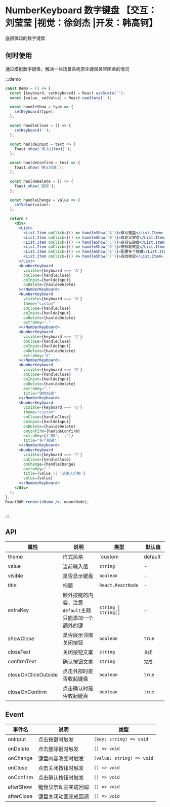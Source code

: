 # NumberKeyboard 数字键盘 【交互：刘莹莹 |视觉：徐剑杰 |开发：韩高钶】

底部弹起的数字键盘

## 何时使用

通过模拟数字键盘，解决一些场景系统原生键盘兼容困难的情况

:::demo

```jsx
const Demo = () => {
  const [keyboard, setKeyboard] = React.useState('');
  const [value, setValue] = React.useState('');

  const handleShow = type => {
    setKeyboard(type);
  };

  const handleClose = () => {
    setKeyboard('');
  };

  const hanldeInput = text => {
    Toast.show(`点击${text}`);
  };

  const hanldeConfirm = text => {
    Toast.show(`确认完成`);
  };

  const hanldeDelete = () => {
    Toast.show(`删除`);
  };

  const handleChange = value => {
    setValue(value);
  };

  return (
    <div>
      <List>
        <List.Item onClick={() => handleShow('A')}>默认键盘</List.Item>
        <List.Item onClick={() => handleShow('B')}>自定义键盘</List.Item>
        <List.Item onClick={() => handleShow('C')}>身份证键盘</List.Item>
        <List.Item onClick={() => handleShow('D')}>带标题键盘</List.Item>
        <List.Item onClick={() => handleShow('E')}>配置多个按键</List.Item>
        <List.Item onClick={() => handleShow('F')}>双向绑定</List.Item>
      </List>
      <NumberKeyboard
        visible={keyboard === 'A'}
        onClose={handleClose}
        onInput={hanldeInput}
        onDelete={hanldeDelete}
      ></NumberKeyboard>
      <NumberKeyboard
        visible={keyboard === 'B'}
        theme="custom"
        onClose={handleClose}
        onInput={hanldeInput}
        onDelete={hanldeDelete}
        extraKey="."
      ></NumberKeyboard>
      <NumberKeyboard
        visible={keyboard === 'C'}
        onClose={handleClose}
        onInput={hanldeInput}
        onDelete={hanldeDelete}
        extraKey="X"
      ></NumberKeyboard>
      <NumberKeyboard
        visible={keyboard === 'D'}
        onClose={handleClose}
        onInput={hanldeInput}
        onDelete={hanldeDelete}
        extraKey="."
        title="键盘标题"
      ></NumberKeyboard>
      <NumberKeyboard
        visible={keyboard === 'E'}
        theme="custom"
        onClose={handleClose}
        onInput={hanldeInput}
        onDelete={hanldeDelete}
        onConfirm={hanldeConfirm}
        extraKey={['00', '.']}
        title="多个按键"
      ></NumberKeyboard>
      <NumberKeyboard
        visible={keyboard === 'F'}
        onClose={handleClose}
        onChange={handleChange}
        extraKey="."
        title={value || '请输入价格'}
        value={value}
      ></NumberKeyboard>
    </div>
  );
};
ReactDOM.render(<Demo />, mountNode);
```

```less
```

:::

## API

| 属性                | 说明                                                  | 类型                 | 默认值    |
| ------------------- | ----------------------------------------------------- | -------------------- | --------- |
| theme               | 样式风格                                              | `custom | default`   | `default` |
| value               | 当前输入值                                            | `string`             | -         |
| visible             | 是否显示键盘                                          | `boolean`            | -         |
| title               | 标题                                                  | `React.ReactNode`    | -         |
| extraKey            | 额外按键的内容，注意`default`主题只能添加一个额外的键 | `string \| string[]` | -         |
| showClose           | 是否展示顶部关闭按钮                                  | `boolean`            | `true`    |
| closeText           | 关闭按钮文案                                          | `string`             | `关闭`    |
| confirmText         | 确认按钮文案                                          | `string`             | `完成`    |
| closeOnClickOutside | 点击外部时是否收起键盘                                | `boolean`            | `true`    |
| closeOnConfirm      | 点击确认时是否收起键盘                                | `boolean`            | `true`    |

## Event

| 事件名     | 说明                 | 类型                      |
| ---------- | -------------------- | ------------------------- |
| onInput    | 点击按键时触发       | `(key: string) => void`   |
| onDelete   | 点击删除键时触发     | `() => void`              |
| onChange   | 键盘内容改变时触发   | `(value: string) => void` |
| onClose    | 点击关闭按钮时触发   | `() => void`              |
| onConfirm  | 点击确认按钮时触发   | `() => void`              |
| afterShow  | 键盘显示动画完成回调 | `() => void`              |
| afterClose | 键盘关闭动画完成回调 | `() => void`              |
